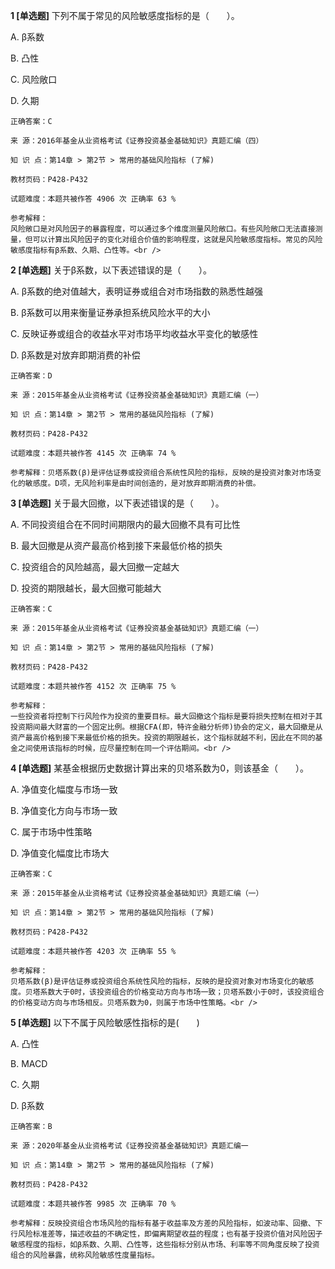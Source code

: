 **1 [单选题]** 
下列不属于常见的风险敏感度指标的是（　　）。

A. β系数

B. 凸性

C. 风险敞口

D. 久期

```
正确答案：C

来 源：2016年基金从业资格考试《证券投资基金基础知识》真题汇编（四）

知 识 点：第14章 > 第2节 > 常用的基础风险指标 (了解)

教材页码：P428-P432

试题难度：本题共被作答 4906 次 正确率 63 %

参考解释：
风险敞口是对风险因子的暴露程度，可以通过多个维度测量风险敞口。有些风险敞口无法直接测量，但可以计算出风险因子的变化对组合价值的影响程度，这就是风险敏感度指标。常见的风险敏感度指标有β系数、久期、凸性等。<br />

```


**2 [单选题]** 关于β系数，以下表述错误的是（&emsp;&emsp;）。

A. β系数的绝对值越大，表明证券或组合对市场指数的熟悉性越强

B. β系数可以用来衡量证券承担系统风险水平的大小

C. 反映证券或组合的收益水平对市场平均收益水平变化的敏感性

D. β系数是对放弃即期消费的补偿

```
正确答案：D

来 源：2015年基金从业资格考试《证券投资基金基础知识》真题汇编（一）

知 识 点：第14章 > 第2节 > 常用的基础风险指标 (了解)

教材页码：P428-P432

试题难度：本题共被作答 4145 次 正确率 74 %

参考解释：贝塔系数(β)是评估证券或投资组合系统性风险的指标，反映的是投资对象对市场变化的敏感度。D项，无风险利率是由时间创造的，是对放弃即期消费的补偿。
```


**3 [单选题]** 
关于最大回撤，以下表述错误的是（　　）。

A. 不同投资组合在不同时间期限内的最大回撤不具有可比性

B. 最大回撤是从资产最高价格到接下来最低价格的损失

C. 投资组合的风险越高，最大回撤一定越大

D. 投资的期限越长，最大回撤可能越大

```
正确答案：C

来 源：2015年基金从业资格考试《证券投资基金基础知识》真题汇编（一）

知 识 点：第14章 > 第2节 > 常用的基础风险指标 (了解)

教材页码：P428-P432

试题难度：本题共被作答 4152 次 正确率 75 %

参考解释：
一些投资者将控制下行风险作为投资的重要目标。最大回撤这个指标是要将损失控制在相对于其投资期间最大财富的一个固定比例。根据CFA(即，特许金融分析师)协会的定义，最大回撤是从资产最高价格到接下来最低价格的损失。投资的期限越长，这个指标就越不利，因此在不同的基金之间使用该指标的时候，应尽量控制在同一个评估期间。<br />

```


**4 [单选题]** 
某基金根据历史数据计算出来的贝塔系数为0，则该基金（　　）。

A. 净值变化幅度与市场一致

B. 净值变化方向与市场一致

C. 属于市场中性策略

D. 净值变化幅度比市场大

```
正确答案：C

来 源：2015年基金从业资格考试《证券投资基金基础知识》真题汇编（一）

知 识 点：第14章 > 第2节 > 常用的基础风险指标 (了解)

教材页码：P428-P432

试题难度：本题共被作答 4203 次 正确率 55 %

参考解释：
贝塔系数(β)是评估证券或投资组合系统性风险的指标，反映的是投资对象对市场变化的敏感度。贝塔系数大于0时，该投资组合的价格变动方向与市场一致；贝塔系数小于0时，该投资组合的价格变动方向与市场相反。贝塔系数为0，则属于市场中性策略。<br />

```


**5 [单选题]** 以下不属于风险敏感性指标的是(&emsp;&emsp;)

A. 凸性

B. MACD

C. 久期

D. β系数

```
正确答案：B

来 源：2020年基金从业资格考试《证券投资基金基础知识》真题汇编一

知 识 点：第14章 > 第2节 > 常用的基础风险指标 (了解)

教材页码：P428-P432

试题难度：本题共被作答 9985 次 正确率 70 %

参考解释：反映投资组合市场风险的指标有基于收益率及方差的风险指标，如波动率、回撤、下行风险标准差等，描述收益的不确定性，即偏离期望收益的程度；也有基于投资价值对风险因子敏感程度的指标，如β系数、久期、凸性等，这些指标分别从市场、利率等不同角度反映了投资组合的风险暴露，统称风险敏感性度量指标。
```

